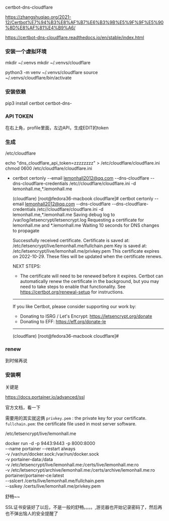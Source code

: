 certbot-dns-cloudflare

https://zhangshuqiao.org/2021-12/Certbot%E7%94%B3%E8%AF%B7%E6%B3%9B%E5%9F%9F%E5%90%8D%E8%AF%81%E4%B9%A6/

https://certbot-dns-cloudflare.readthedocs.io/en/stable/index.html



### 安装一个虚拟环境
mkdir ~/.venvs
mkdir ~/.venvs/cloudflare

python3 -m venv ~/.venvs/cloudflare
source ~/.venvs/cloudflare/bin/activate

### 安装依赖
pip3 install certbot certbot-dns-


### API TOKEN
在右上角，profile里面，左边API，生成EDIT的token

### 生成
/etc/cloudflare

echo "dns_cloudflare_api_token=zzzzzzzz" > /etc/cloudflare/cloudflare.ini
chmod 0600 /etc/cloudflare/cloudflare.ini

* certbot certonly --email lemonhall2012@qq.com --dns-cloudflare --dns-cloudflare-credentials /etc//cloudflare/cloudflare.ini -d lemonhall.me,*.lemonhall.me


	(cloudflare) [root@fedora36-macbook cloudflare]# certbot certonly --email lemonhall2012@qq.com --dns-cloudflare --dns-cloudflare-credentials /etc//cloudflare/cloudflare.ini -d lemonhall.me,*.lemonhall.me
	Saving debug log to /var/log/letsencrypt/letsencrypt.log
	Requesting a certificate for lemonhall.me and *.lemonhall.me
	Waiting 10 seconds for DNS changes to propagate

	Successfully received certificate.
	Certificate is saved at: /etc/letsencrypt/live/lemonhall.me/fullchain.pem
	Key is saved at:         /etc/letsencrypt/live/lemonhall.me/privkey.pem
	This certificate expires on 2022-10-29.
	These files will be updated when the certificate renews.

	NEXT STEPS:
	- The certificate will need to be renewed before it expires. Certbot can automatically renew the certificate in the background, but you may need to take steps to enable that functionality. See https://certbot.org/renewal-setup for instructions.

	- - - - - - - - - - - - - - - - - - - - - - - - - - - - - - - - - - - - - - - -
	If you like Certbot, please consider supporting our work by:
	 * Donating to ISRG / Let's Encrypt:   https://letsencrypt.org/donate
	 * Donating to EFF:                    https://eff.org/donate-le
	- - - - - - - - - - - - - - - - - - - - - - - - - - - - - - - - - - - - - - - -
	(cloudflare) [root@fedora36-macbook cloudflare]#

### renew
到时候再说

### 安装啊

关键是

https://docs.portainer.io/advanced/ssl

官方文档，看一下

需要用的其实就这俩
`privkey.pem`  : the private key for your certificate.
`fullchain.pem`: the certificate file used in most server software.


/etc/letsencrypt/live/lemonhall.me

docker run -d -p 9443:9443 -p 8000:8000 \
    --name portainer --restart always \
    -v /var/run/docker.sock:/var/run/docker.sock \
    -v portainer-data:/data \
    -v /etc/letsencrypt/live/lemonhall.me:/certs/live/lemonhall.me:ro \
    -v /etc/letsencrypt/archive/lemonhall.me:/certs/archive/lemonhall.me:ro \
    portainer/portainer-ce:latest \
    --sslcert /certs/live/lemonhall.me/fullchain.pem \
    --sslkey /certs/live/lemonhall.me/privkey.pem

舒畅~~

SSL证书安装好了以后，不是一般的舒畅。。。。,游览器也开始记录密码了，然后再也不弹出恼人的安全提醒了

